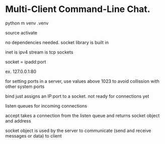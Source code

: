 # Multi-Client Command-Line Chat.

python m venv .venv

source activate

no dependencies needed. socket library is built in

inet is ipv4
stream is tcp sockets

socket = ipadd:port

ex. 127.0.0.1:80

for setting ports in a server, use values above 1023 to avoid collission with other system ports

bind just assigns an IP:port to a socket. not ready for connections yet

listen queues for incoming connections

accept takes a connection from the listen queue and returns socket object and address

socket object is used by the server to communicate (send and receive messages or data) to client
